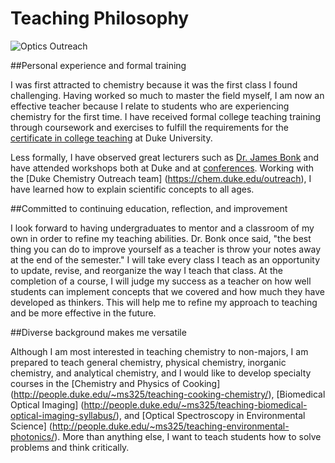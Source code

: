 # Teaching Philosophy

![Optics Outreach](MoreOpticsOutreach.jpg)

##Personal experience and formal training

I was first attracted to chemistry because it was the first class I found challenging. 
Having worked so much to master the field myself, I am now an effective teacher because I relate to students who are experiencing chemistry for the first time.
I have received formal college teaching training through coursework and exercises to fulfill the requirements for the
[certificate in college teaching](https://gradschool.duke.edu/professional-development/programs/certificate-college-teaching)
at Duke University.

Less formally, I have observed great lecturers such as [Dr. James Bonk](http://www.dukechronicle.com/articles/2001/04/25/bonk) 
and have attended workshops both at Duke and at [conferences](http://www.frontiersinoptics.com/home/about-fio-ls/2013-recap/).
Working with the [Duke Chemistry Outreach team] (https://chem.duke.edu/outreach), 
I have learned how to explain scientific concepts to all ages.

##Committed to continuing education, reflection, and improvement

I look forward to having undergraduates to mentor and a classroom of my own in order to refine my teaching abilities.
Dr. Bonk once said, "the best thing you can do to improve yourself as a teacher is throw your notes away at the end of the semester."
I will take every class I teach as an opportunity to update, revise, and reorganize the way I teach that class.
At the completion of a course, I will judge my success as a teacher on how well students can implement concepts that we
covered and how much they have developed as thinkers.
This will help me to refine my approach to teaching and be more effective in the future.

##Diverse background makes me versatile

Although I am most interested in teaching chemistry to non-majors, 
I am prepared to teach general chemistry, physical chemistry, inorganic chemistry, and analytical chemistry, 
and I would like to develop specialty courses in the [Chemistry and Physics of Cooking] (http://people.duke.edu/~ms325/teaching-cooking-chemistry/), [Biomedical Optical Imaging] (http://people.duke.edu/~ms325/teaching-biomedical-optical-imaging-syllabus/), and [Optical Spectroscopy in Environmental Science] (http://people.duke.edu/~ms325/teaching-environmental-photonics/).
More than anything else, I want to teach students how to solve problems and think critically.
